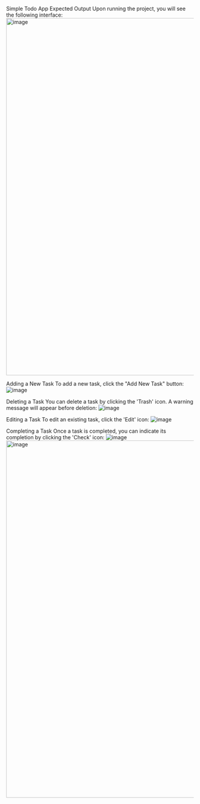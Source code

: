 Simple Todo App
Expected Output
Upon running the project, you will see the following interface:
<img width="959" alt="image" src="https://github.com/karunamahat/simpletodoapp/assets/155524862/f177a1d1-c314-4f86-9a37-d1c04f4d02b0">

Adding a New Task
To add a new task, click the "Add New Task" button:
![image](https://github.com/karunamahat/simpletodoapp/assets/155524862/b9941496-b090-441a-9376-23a51be652a6)

Deleting a Task
You can delete a task by clicking the 'Trash' icon. A warning message will appear before deletion:
![image](https://github.com/karunamahat/simpletodoapp/assets/155524862/e15c90fa-1bd0-4035-ac6c-859c6daa76d4)

Editing a Task
To edit an existing task, click the 'Edit' icon:
![image](https://github.com/karunamahat/simpletodoapp/assets/155524862/74cc21e3-8cf6-4493-9b0d-aecc1a0df86c)

Completing a Task
Once a task is completed, you can indicate its completion by clicking the 'Check' icon:
![image](https://github.com/karunamahat/simpletodoapp/assets/155524862/d694fe25-6c29-42cd-8bc7-58f523d20d4d)
<img width="959" alt="image" src="https://github.com/karunamahat/simpletodoapp/assets/155524862/9092b52f-9d95-4ce2-a7e1-4ff5f8393ba6">








